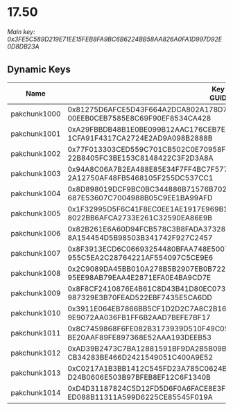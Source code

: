 # 17.50

###### *Main key: 0x3FE5C589D219E71EE15FEB8FA9BC6B6224BB58AA826A0FA1D997D92E0D8DB23A*

## Dynamic Keys

| Name         | Key<br/>GUID                                                                                            |
|--------------|---------------------------------------------------------------------------------------------------------|
| pakchunk1000 | 0x81275D6AFCE5D43F664A2DCA802A178D7DDE6F90E0F51AA1D82D69B7AAC3E6B9<br/>00EEB0CEB7585E8C69F90EF8534CA428 |
| pakchunk1001 | 0xA29FBBDB48B1E0BE099B12AAC176CEB7E4F95F0AA172F6BB73A9444E611509B6<br/>1CFA91F4317CA2724E2AD9A098B2888B |
| pakchunk1002 | 0x77F013303CED559C701CB502C0E70958FD7FEE83CA286A9B05650144D67A7673<br/>22B8405FC3BE153C8148422C3F2D3A8A |
| pakchunk1003 | 0x94A8C06A7B2EA488E85E34F7FF4BC7F5778ECD5A7D4BE7C11ADC8FF741AF7BAD<br/>2A12750AF48FB5468105F255DC537CC1 |
| pakchunk1004 | 0x8D898019DCF9BC0BC344886B71576B7023483C49A4260F0BD6F5ACFC76792ABD<br/>687E53607C7004988B05C9EE1BA99AFD |
| pakchunk1005 | 0x1F32995D5F6C41F8EC0EE1AE1917E969B1DAC2898986EF3615E39A1100E0D653<br/>8022BB6AFCA2733E261C32590EA86E9B |
| pakchunk1006 | 0x82B261E6A60D94FCB578C3B8FADA37328CBE6BA3423275F219200550A2966391<br/>8A154454D5B98503B341742F927C2457 |
| pakchunk1007 | 0x8F3913ECD6C06693254480BFAA748E500700CFA097874D1917710AF867D66C64<br/>955C5EA2C28764221AF554097C5CE9E6 |
| pakchunk1008 | 0x2C9089DA45BB010A278B5B2907EB0B722AF735704413BCCE0B424628A867D196<br/>95EE98AB79EAA4E2871EFA0E4BA9CD7E |
| pakchunk1009 | 0x8F8CF2410876E4B61C8D43B41D80EC0739AA2D25D1E6BF7C50A742D31793C872<br/>987329E3B70FEAD522EBF7435E5CA6DD |
| pakchunk1010 | 0x3911E064EB7866BB5CF1D2D2C7A8C2B1667767A0303C989288502465130ADE43<br/>9E9072AA036FB1FF6B2AAD7BEFE7BF17 |
| pakchunk1011 | 0x8C7459868F6FE082B3173939D510F49C0545099DBBBC8C1CB2D3E4750792BA97<br/>BE20AAF89FE897368E52AAA193DEEB53 |
| pakchunk1012 | 0xAD39B2473C7BA12881591BF9DA2B5B09B00594B232ED6E9D6680DC7F24CC9B2A<br/>CB34283BE466D2421549051C400A9E52 |
| pakchunk1013 | 0xC0217A1B3BB1412C545FD23A785C0624BDF8814ED810F4CAAD938E2F7B0F2F7A<br/>D24B0606E503B97BFEB8EF12C6F1340B |
| pakchunk1014 | 0xD4D31187824C5D12FD5D6F0A6FACE8E3F175D1DC0B242D7E90F9BA0FA0EE7421<br/>ED088B11311A599D6225CE85545F019A |
